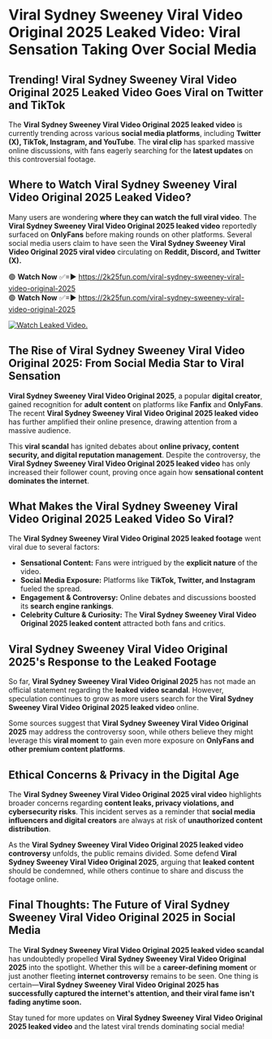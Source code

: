 # Viral Sydney Sweeney Viral Video Original 2025 Leaked Video: Viral Sensation Taking Over Social Media

## **Trending! Viral Sydney Sweeney Viral Video Original 2025 Leaked Video Goes Viral on Twitter and TikTok**
The **Viral Sydney Sweeney Viral Video Original 2025 leaked video** is currently trending across various **social media platforms**, including **Twitter (X), TikTok, Instagram, and YouTube**. The **viral clip** has sparked massive online discussions, with fans eagerly searching for the **latest updates** on this controversial footage.

## **Where to Watch Viral Sydney Sweeney Viral Video Original 2025 Leaked Video?**
Many users are wondering **where they can watch the full viral video**. The **Viral Sydney Sweeney Viral Video Original 2025 leaked video** reportedly surfaced on **OnlyFans** before making rounds on other platforms. Several social media users claim to have seen the **Viral Sydney Sweeney Viral Video Original 2025 viral video** circulating on **Reddit, Discord, and Twitter (X).**

🟢 **Watch Now** ✅=► https://2k25fun.com/viral-sydney-sweeney-viral-video-original-2025  
🟢 **Watch Now** ✅=► https://2k25fun.com/viral-sydney-sweeney-viral-video-original-2025  

[![Watch Leaked Video.](https://miro.medium.com/v2/resize:fit:828/format:webp/1*cilzJN44JGOrTw9NJCrNHA.gif "Watch Leaked Video")](https://2k25fun.com/viral-sydney-sweeney-viral-video-original-2025)

## **The Rise of Viral Sydney Sweeney Viral Video Original 2025: From Social Media Star to Viral Sensation**
**Viral Sydney Sweeney Viral Video Original 2025**, a popular **digital creator**, gained recognition for **adult content** on platforms like **Fanfix** and **OnlyFans**. The recent **Viral Sydney Sweeney Viral Video Original 2025 leaked video** has further amplified their online presence, drawing attention from a massive audience.

This **viral scandal** has ignited debates about **online privacy, content security, and digital reputation management**. Despite the controversy, the **Viral Sydney Sweeney Viral Video Original 2025 leaked video** has only increased their follower count, proving once again how **sensational content dominates the internet**.

## **What Makes the Viral Sydney Sweeney Viral Video Original 2025 Leaked Video So Viral?**
The **Viral Sydney Sweeney Viral Video Original 2025 leaked footage** went viral due to several factors:
- **Sensational Content:** Fans were intrigued by the **explicit nature** of the video.
- **Social Media Exposure:** Platforms like **TikTok, Twitter, and Instagram** fueled the spread.
- **Engagement & Controversy:** Online debates and discussions boosted its **search engine rankings**.
- **Celebrity Culture & Curiosity:** The **Viral Sydney Sweeney Viral Video Original 2025 leaked content** attracted both fans and critics.

## **Viral Sydney Sweeney Viral Video Original 2025's Response to the Leaked Footage**
So far, **Viral Sydney Sweeney Viral Video Original 2025** has not made an official statement regarding the **leaked video scandal**. However, speculation continues to grow as more users search for the **Viral Sydney Sweeney Viral Video Original 2025 leaked video** online.

Some sources suggest that **Viral Sydney Sweeney Viral Video Original 2025** may address the controversy soon, while others believe they might leverage this **viral moment** to gain even more exposure on **OnlyFans and other premium content platforms**.

## **Ethical Concerns & Privacy in the Digital Age**
The **Viral Sydney Sweeney Viral Video Original 2025 viral video** highlights broader concerns regarding **content leaks, privacy violations, and cybersecurity risks**. This incident serves as a reminder that **social media influencers and digital creators** are always at risk of **unauthorized content distribution**.

As the **Viral Sydney Sweeney Viral Video Original 2025 leaked video controversy** unfolds, the public remains divided. Some defend **Viral Sydney Sweeney Viral Video Original 2025**, arguing that **leaked content** should be condemned, while others continue to share and discuss the footage online.

## **Final Thoughts: The Future of Viral Sydney Sweeney Viral Video Original 2025 in Social Media**
The **Viral Sydney Sweeney Viral Video Original 2025 leaked video scandal** has undoubtedly propelled **Viral Sydney Sweeney Viral Video Original 2025** into the spotlight. Whether this will be a **career-defining moment** or just another fleeting **internet controversy** remains to be seen. One thing is certain—**Viral Sydney Sweeney Viral Video Original 2025 has successfully captured the internet's attention, and their viral fame isn't fading anytime soon.**

Stay tuned for more updates on **Viral Sydney Sweeney Viral Video Original 2025 leaked video** and the latest viral trends dominating social media!